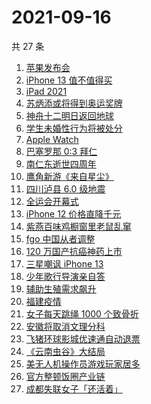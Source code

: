 # 2021-09-16

共 27 条

<!-- BEGIN ZHIHUSEARCH -->
<!-- 最后更新时间 Thu Sep 16 2021 23:08:42 GMT+0800 (China Standard Time) -->
1. [苹果发布会](https://www.zhihu.com/search?q=苹果发布会)
1. [iPhone 13 值不值得买](https://www.zhihu.com/search?q=iphone13)
1. [iPad 2021](https://www.zhihu.com/search?q=ipad2021)
1. [苏炳添或将得到奥运奖牌 ](https://www.zhihu.com/search?q=苏炳添)
1. [神舟十二明日返回地球](https://www.zhihu.com/search?q=神舟十二)
1. [学生未婚性行为将被处分](https://www.zhihu.com/search?q=未婚性行为)
1. [Apple Watch](https://www.zhihu.com/search?q=appleWatch)
1. [巴塞罗那 0:3 拜仁](https://www.zhihu.com/search?q=拜仁)
1. [南仁东逝世四周年](https://www.zhihu.com/search?q=南仁东)
1. [鹰角新游《来自星尘》](https://www.zhihu.com/search?q=来自星尘)
1. [四川泸县 6.0 级地震](https://www.zhihu.com/search?q=泸县)
1. [全运会开幕式](https://www.zhihu.com/search?q=全运会)
1. [iPhone 12 价格直降千元](https://www.zhihu.com/search?q=iPhone12)
1. [紫燕百味鸡橱窗里老鼠乱窜](https://www.zhihu.com/search?q=紫燕百味鸡)
1. [fgo 中国从者调整](https://www.zhihu.com/search?q=fgo)
1. [ 120 万国产抗癌神药上市](https://www.zhihu.com/search?q=国产抗癌神药)
1. [三星嘲讽 iPhone 13](https://www.zhihu.com/search?q=三星嘲讽iPhone)
1. [少年歌行导演亲自答](https://www.zhihu.com/search?q=少年歌行)
1. [辅助生殖需求飙升](https://www.zhihu.com/search?q=辅助生殖技术)
1. [福建疫情](https://www.zhihu.com/search?q=莆田疫情)
1. [女子每天跳绳 1000 个致骨折](https://www.zhihu.com/search?q=跳绳)
1. [安徽将取消文理分科](https://www.zhihu.com/search?q=安徽高考)
1. [飞猪环球影城优速通自动退票](https://www.zhihu.com/search?q=北京环球影城)
1. [《云南虫谷》大结局](https://www.zhihu.com/search?q=云南虫谷)
1. [美无人机操作员游戏玩家居多](https://www.zhihu.com/search?q=无人机)
1. [官方整顿饭圈产业链](https://www.zhihu.com/search?q=饭圈产业链)
1. [成都失联女子「还活着」](https://www.zhihu.com/search?q=成都女子失联)
<!-- END ZHIHUSEARCH -->
